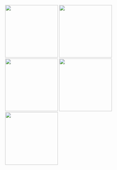 [//]: # (scanned texts)
<img src="http://library.ctext.org/s1890343/s1890343_0026.png" width="170">
<img src="http://library.ctext.org/s1890343/s1890343_0025.png" width="170">
<img src="http://library.ctext.org/s1890343/s1890343_0024.png" width="170">
<img src="http://library.ctext.org/s1890343/s1890343_0023.png" width="170">
<img src="http://library.ctext.org/s1890343/s1890343_0022.png" width="170">

[//]: # (texts)
